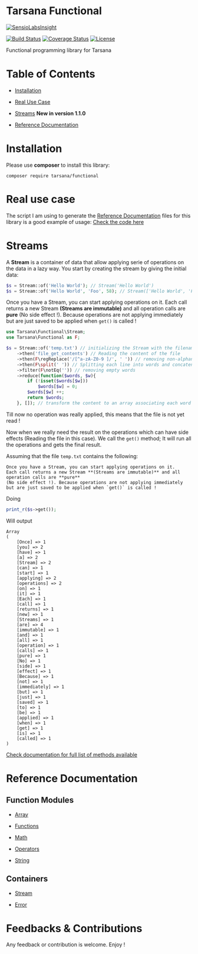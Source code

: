 # Tarsana Functional

[![SensioLabsInsight](https://insight.sensiolabs.com/projects/f3809eb7-6efa-498d-83b2-598d6e7eb9c6/small.png)](https://insight.sensiolabs.com/projects/f3809eb7-6efa-498d-83b2-598d6e7eb9c6)

[![Build Status](https://travis-ci.org/tarsana/functional.svg?branch=master)](https://travis-ci.org/tarsana/functional)
[![Coverage Status](https://coveralls.io/repos/github/tarsana/functional/badge.svg?branch=master)](https://coveralls.io/github/tarsana/functional?branch=master)
[![License](https://poser.pugx.org/laravel/framework/license.svg)](http://opensource.org/licenses/MIT)

Functional programming library for Tarsana

# Table of Contents

- [Installation](#installation)

- [Real Use Case](#real-use-case)

- [Streams](#streams) **New in version 1.1.0**

- [Reference Documentation](#reference-documentation)

# Installation

Please use **composer** to install this library:

```
composer require tarsana/functional
```

# Real use case

The script I am using to generate the [Reference Documentation](#reference-documentation) files for this library is a good example of usage: [Check the code here](https://github.com/tarsana/functional/blob/master/generate-docs.php)

# Streams

A **Stream** is a container of data that allow applying serie of operations on the data in a lazy way. You start by creating the stream by giving the initial data:
```php
$s = Stream::of('Hello World'); // Stream('Hello World')
$s = Stream::of('Hello World', 'Foo', 58); // Stream(['Hello World', 'Foo', 58])
```
Once you have a Stream, you can start applying operations on it. Each call returns a new Stream **(Streams are immutable)** and all operation calls are **pure** (No side effect !). Because operations are not applying immediately but are just saved to be applied when `get()` is called !
```php
use Tarsana\Functional\Stream;
use Tarsana\Functional as F;

$s = Stream::of('temp.txt') // initializing the Stream with the filename
    ->then('file_get_contents') // Reading the content of the file
    ->then(F\regReplace('/[^a-zA-Z0-9 ]/', ' ')) // removing non-alphanumeric chars
    ->then(F\split(' ')) // Splitting each line into words and concatenating results
    ->filter(F\notEq('')) // removing empty words
    ->reduce(function($words, $w){
        if (!isset($words[$w]))
            $words[$w] = 0;
        $words[$w] ++;
        return $words;
    }, []); // transform the content to an array associating each word to occurences

```
Till now no operation was really applied, this means that the file is not yet read !

Now when we really need the result on the operations which can have side effects (Reading the file in this case). We call the `get()` method; It will run all the operations and gets the final result.

Assuming that the file `temp.txt` contains the following:

```
Once you have a Stream, you can start applying operations on it.
Each call returns a new Stream **(Streams are immutable)** and all operation calls are **pure**
(No side effect !). Because operations are not applying immediately
but are just saved to be applied when `get()` is called !

```
Doing
```php
print_r($s->get());
```
Will output
```
Array
(
    [Once] => 1
    [you] => 2
    [have] => 1
    [a] => 2
    [Stream] => 2
    [can] => 1
    [start] => 1
    [applying] => 2
    [operations] => 2
    [on] => 1
    [it] => 1
    [Each] => 1
    [call] => 1
    [returns] => 1
    [new] => 1
    [Streams] => 1
    [are] => 4
    [immutable] => 1
    [and] => 1
    [all] => 1
    [operation] => 1
    [calls] => 1
    [pure] => 1
    [No] => 1
    [side] => 1
    [effect] => 1
    [Because] => 1
    [not] => 1
    [immediately] => 1
    [but] => 1
    [just] => 1
    [saved] => 1
    [to] => 1
    [be] => 1
    [applied] => 1
    [when] => 1
    [get] => 1
    [is] => 1
    [called] => 1
)
```

[Check documentation for full list of methods available](https://github.com/tarsana/functional/blob/master/docs/Stream.md)

# Reference Documentation

## Function Modules

- [Array](https://github.com/tarsana/functional/blob/master/docs/array.md)

- [Functions](https://github.com/tarsana/functional/blob/master/docs/functions.md)

- [Math](https://github.com/tarsana/functional/blob/master/docs/math.md)

- [Operators](https://github.com/tarsana/functional/blob/master/docs/operators.md)

- [String](https://github.com/tarsana/functional/blob/master/docs/string.md)

## Containers

- [Stream](https://github.com/tarsana/functional/blob/master/docs/Stream.md)

- [Error](https://github.com/tarsana/functional/blob/master/docs/Error.md)

# Feedbacks & Contributions

Any feedback or contribution is welcome. Enjoy !
